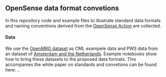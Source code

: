 ## OpenSense data format convetions
In this repository code and example files to illustrate standard data formats and naming conventions derived from the [OpenSense Action](https://opensenseaction.eu/) 
are collected.    

#### Data
We use the [OpenMRG dataset](https://doi.org/10.5194/essd-14-5411-2022) as CML exampele data and PWS data from an dataset of [Amsterdam and the 
Netherlands](https://data.4tu.nl/articles/dataset/Rainfall_observations_datasets_from_Personal_Weather_Stations/12703250). Example notebooks show how to bring these 
datasets to the proposed data formats. This accompanies the white paper on standards and convetions can be found here: ..
